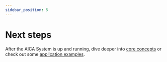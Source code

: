 ```yaml
---
sidebar_position: 5
---
```


# Next steps

After the AICA System is up and running, dive deeper into [core concepts](/docs/category/ros-2-concepts) or check out
some [application examples](/docs/category/guides).
